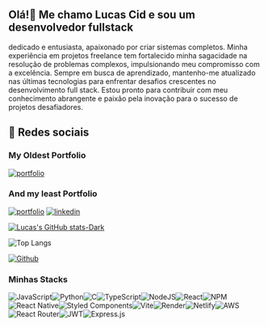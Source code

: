 ## Olá!👋 Me chamo Lucas Cid e sou um desenvolvedor fullstack
dedicado e entusiasta, apaixonado por criar sistemas completos. Minha experiência em projetos freelance tem fortalecido minha sagacidade na resolução de problemas complexos, impulsionando meu compromisso com a excelência. Sempre em busca de aprendizado, mantenho-me atualizado nas últimas tecnologias para enfrentar desafios crescentes no desenvolvimento full stack. Estou pronto para contribuir com meu conhecimento abrangente e paixão pela inovação para o sucesso de projetos desafiadores.

## 🔗 Redes sociais
### My Oldest Portfolio
[![portfolio](https://img.shields.io/badge/my_portfolio-000?style=for-the-badge&logo=ko-fi&logoColor=white)](https://luscacid.netlify.app/)
### And my least Portfolio
[![portfolio](https://img.shields.io/badge/my_portfolio-000?style=for-the-badge&logo=ko-fi&logoColor=white)](https://lucascid.netlify.app/)
[![linkedin](https://img.shields.io/badge/linkedin-0A66C2?style=for-the-badge&logo=linkedin&logoColor=white)](https://www.linkedin.com/in/lucas-cid-1ba940269/)

[![Lucas's GitHub stats-Dark](https://github-readme-stats.vercel.app/api?username=luscacid&show_icons=true&theme=dark#gh-dark-mode-only)](https://github.com/anuraghazra/github-readme-stats#gh-dark-mode-only)

![Top Langs](https://github-readme-stats.vercel.app/api/top-langs/?username=luscacid&layout=compact&theme=dark)

[![Github](https://img.shields.io/github/followers/luscacid?label=Follow&style=social)](https://github.com/luscacid)

### Minhas Stacks

![JavaScript](https://img.shields.io/badge/javascript-%23323330.svg?style=for-the-badge&logo=javascript&logoColor=%23F7DF1E)![Python](https://img.shields.io/badge/python-3670A0?style=for-the-badge&logo=python&logoColor=ffdd54)![C](https://img.shields.io/badge/c-%2300599C.svg?style=for-the-badge&logo=c&logoColor=white)![TypeScript](https://img.shields.io/badge/typescript-%23007ACC.svg?style=for-the-badge&logo=typescript&logoColor=white)![NodeJS](https://img.shields.io/badge/node.js-6DA55F?style=for-the-badge&logo=node.js&logoColor=white)![React](https://img.shields.io/badge/react-%2320232a.svg?style=for-the-badge&logo=react&logoColor=%2361DAFB)![NPM](https://img.shields.io/badge/NPM-%23CB3837.svg?style=for-the-badge&logo=npm&logoColor=white)![React Native](https://img.shields.io/badge/react_native-%2320232a.svg?style=for-the-badge&logo=react&logoColor=%2361DAFB)![Styled Components](https://img.shields.io/badge/styled--components-DB7093?style=for-the-badge&logo=styled-components&logoColor=white)![Vite](https://img.shields.io/badge/vite-%23646CFF.svg?style=for-the-badge&logo=vite&logoColor=white)![Render](https://img.shields.io/badge/Render-%46E3B7.svg?style=for-the-badge&logo=render&logoColor=white)![Netlify](https://img.shields.io/badge/netlify-%23000000.svg?style=for-the-badge&logo=netlify&logoColor=#00C7B7)![AWS](https://img.shields.io/badge/AWS-%23FF9900.svg?style=for-the-badge&logo=amazon-aws&logoColor=white)![React Router](https://img.shields.io/badge/React_Router-CA4245?style=for-the-badge&logo=react-router&logoColor=white)![JWT](https://img.shields.io/badge/JWT-black?style=for-the-badge&logo=JSON%20web%20tokens)![Express.js](https://img.shields.io/badge/express.js-%23404d59.svg?style=for-the-badge&logo=express&logoColor=%2361DAFB)
